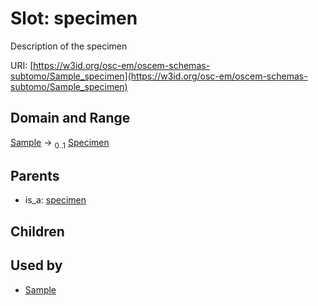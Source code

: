 
# Slot: specimen

Description of the specimen

URI: [https://w3id.org/osc-em/oscem-schemas-subtomo/Sample_specimen](https://w3id.org/osc-em/oscem-schemas-subtomo/Sample_specimen)


## Domain and Range

[Sample](Sample.md) &#8594;  <sub>0..1</sub> [Specimen](Specimen.md)

## Parents

 *  is_a: [specimen](specimen.md)

## Children


## Used by

 * [Sample](Sample.md)
